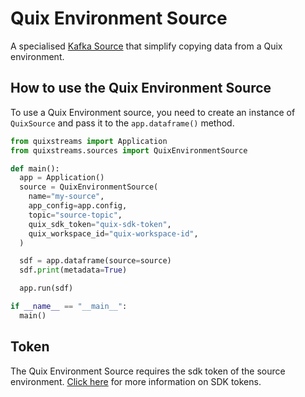 # Quix Environment Source

A specialised [Kafka Source](kafka-source.md) that simplify copying data from a Quix environment.

## How to use the Quix Environment Source

To use a Quix Environment source, you need to create an instance of `QuixSource` and pass it to the `app.dataframe()` method.

```python
from quixstreams import Application
from quixstreams.sources import QuixEnvironmentSource

def main():
  app = Application()
  source = QuixEnvironmentSource(
    name="my-source",
    app_config=app.config,
    topic="source-topic",
    quix_sdk_token="quix-sdk-token",
    quix_workspace_id="quix-workspace-id",
  )

  sdf = app.dataframe(source=source)
  sdf.print(metadata=True)

  app.run(sdf)

if __name__ == "__main__":
  main()
```

## Token

The Quix Environment Source requires the sdk token of the source environment. [Click here](../../../develop/authentication/streaming-token.md) for more information on SDK tokens.

